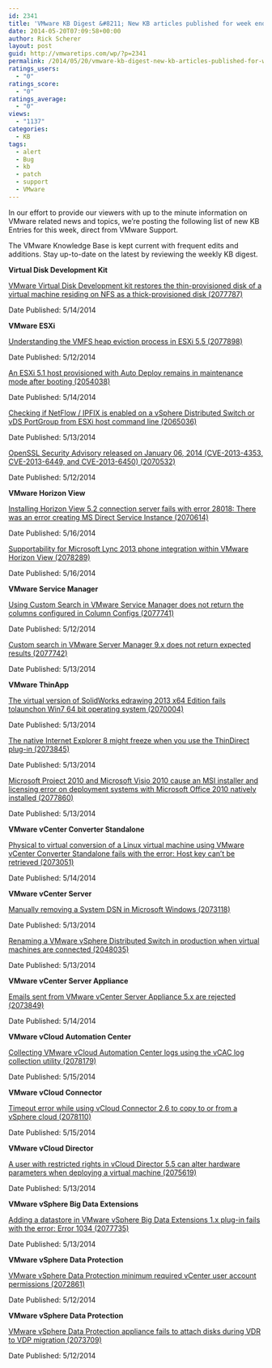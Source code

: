 ```yaml
---
id: 2341
title: 'VMware KB Digest &#8211; New KB articles published for week ending 5/17/14'
date: 2014-05-20T07:09:58+00:00
author: Rick Scherer
layout: post
guid: http://vmwaretips.com/wp/?p=2341
permalink: /2014/05/20/vmware-kb-digest-new-kb-articles-published-for-week-ending-51714/
ratings_users:
  - "0"
ratings_score:
  - "0"
ratings_average:
  - "0"
views:
  - "1137"
categories:
  - KB
tags:
  - alert
  - Bug
  - kb
  - patch
  - support
  - VMware
---
```

In our effort to provide our viewers with up to the minute information on VMware related news and topics, we&#8217;re posting the following list of new KB Entries for this week, direct from VMware Support.

<!--more-->

The VMware Knowledge Base is kept current with frequent edits and additions. Stay up-to-date on the latest by reviewing the weekly KB digest.

**Virtual Disk Development Kit**
  
[VMware Virtual Disk Development kit restores the thin-provisioned disk of a virtual machine residing on NFS as a thick-provisioned disk (2077787)](http://bit.ly/1mSoTJI)
  
Date Published: 5/14/2014

**VMware ESXi**
  
[Understanding the VMFS heap eviction process in ESXi 5.5 (2077898)](http://bit.ly/1jR2CGx)
  
Date Published: 5/12/2014
  
[An ESXi 5.1 host provisioned with Auto Deploy remains in maintenance mode after booting (2054038)](http://bit.ly/1mSoTJN)
  
Date Published: 5/14/2014
  
[Checking if NetFlow / IPFIX is enabled on a vSphere Distributed Switch or vDS PortGroup from ESXi host command line (2065036)](http://bit.ly/1mSoTJO)
  
Date Published: 5/13/2014
  
[OpenSSL Security Advisory released on January 06, 2014 (CVE-2013-4353, CVE-2013-6449, and CVE-2013-6450) (2070532)](http://bit.ly/1mSoTJQ)
  
Date Published: 5/12/2014

**VMware Horizon View**
  
[Installing Horizon View 5.2 connection server fails with error 28018: There was an error creating MS Direct Service Instance (2070614)](http://bit.ly/1mSoRlb)
  
Date Published: 5/16/2014
  
[Supportability for Microsoft Lync 2013 phone integration within VMware Horizon View (2078289)](http://bit.ly/1mSoTJR)
  
Date Published: 5/16/2014

**VMware Service Manager**
  
[Using Custom Search in VMware Service Manager does not return the columns configured in Column Configs (2077741)](http://bit.ly/1mSoU07)
  
Date Published: 5/12/2014
  
[Custom search in VMware Server Manager 9.x does not return expected results (2077742)](http://bit.ly/1mSoU08)
  
Date Published: 5/13/2014

**VMware ThinApp**
  
[The virtual version of SolidWorks edrawing 2013 x64 Edition fails tolaunchon Win7 64 bit operating system (2070004)](http://bit.ly/1jR2CGK)
  
Date Published: 5/13/2014
  
[The native Internet Explorer 8 might freeze when you use the ThinDirect plug-in (2073845)](http://bit.ly/1mSoRBt)
  
Date Published: 5/13/2014
  
[Microsoft Project 2010 and Microsoft Visio 2010 cause an MSI installer and licensing error on deployment systems with Microsoft Office 2010 natively installed (2077860)](http://bit.ly/1jR2Duc)
  
Date Published: 5/13/2014

**VMware vCenter Converter Standalone**
  
[Physical to virtual conversion of a Linux virtual machine using VMware vCenter Converter Standalone fails with the error: Host key can’t be retrieved (2073051)](http://bit.ly/1jR2Dud)
  
Date Published: 5/14/2014

**VMware vCenter Server**
  
[Manually removing a System DSN in Microsoft Windows (2073118)](http://bit.ly/1mSoRBw)
  
Date Published: 5/13/2014
  
[Renaming a VMware vSphere Distributed Switch in production when virtual machines are connected (2048035)](http://bit.ly/1mSoRBz)
  
Date Published: 5/13/2014

**VMware vCenter Server Appliance**
  
[Emails sent from VMware vCenter Server Appliance 5.x are rejected (2073849)](http://bit.ly/1mSoRBD)
  
Date Published: 5/14/2014

**VMware vCloud Automation Center**
  
[Collecting VMware vCloud Automation Center logs using the vCAC log collection utility (2078179)](http://bit.ly/1jR2DKE)
  
Date Published: 5/15/2014

**VMware vCloud Connector**
  
[Timeout error while using vCloud Connector 2.6 to copy to or from a vSphere cloud (2078110)](http://bit.ly/1mSoUgD)
  
Date Published: 5/15/2014

**VMware vCloud Director**
  
[A user with restricted rights in vCloud Director 5.5 can alter hardware parameters when deploying a virtual machine (2075619)](http://bit.ly/1mSoUgF)
  
Date Published: 5/13/2014

**VMware vSphere Big Data Extensions**
  
[Adding a datastore in VMware vSphere Big Data Extensions 1.x plug-in fails with the error: Error 1034 (2077735)](http://bit.ly/1mSoUgG)
  
Date Published: 5/13/2014

**VMware vSphere Data Protection**
  
[VMware vSphere Data Protection minimum required vCenter user account permissions (2072861)](http://bit.ly/1jR2DKG)
  
Date Published: 5/12/2014

**VMware vSphere Data Protection**
  
[VMware vSphere Data Protection appliance fails to attach disks during VDR to VDP migration (2073709)](http://bit.ly/1mSoUgJ)
  
Date Published: 5/12/2014